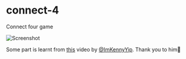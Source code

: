 # connect-4
Connect four game

![Screenshot](https://aayushjadhav.github.io/connect-4/Screenshot.png)

Some part is learnt from [this](https://www.youtube.com/watch?v=4ARsthVnCTg&t=803s) video by [@ImKennyYip](https://github.com/ImKennyYip).
Thank you to him🙏
